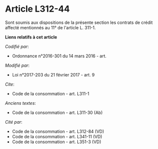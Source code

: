 # Article L312-44

Sont soumis aux dispositions de la présente section les contrats de crédit affecté mentionnés au 11° de l'article L. 311-1.

**Liens relatifs à cet article**

_Codifié par_:

  - Ordonnance n°2016-301 du 14 mars 2016 - art.

_Modifié par_:

  - Loi n°2017-203 du 21 février 2017 - art. 9

_Cite_:

  - Code de la consommation - art. L311-1

_Anciens textes_:

  - Code de la consommation - art. L311-30 (Ab)

_Cité par_:

  - Code de la consommation - art. L312-84 (VD)
  - Code de la consommation - art. L341-11 (VD)
  - Code de la consommation - art. L351-3 (VD)
